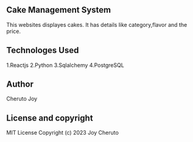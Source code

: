 ## Cake Management System
This websites displayes cakes. It has details like category,flavor and the price.

## Technologes Used
1.Reactjs
2.Python
3.Sqlalchemy
4.PostgreSQL

## Author 
Cheruto Joy

## License and copyright
MIT License Copyright (c) 2023 Joy Cheruto